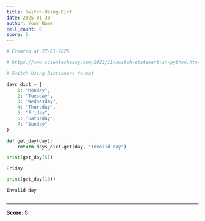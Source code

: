 ```yaml
---
title: Switch-Using-Dict
date: 2025-01-30
author: Your Name
cell_count: 8
score: 5
---
```


```python
# Created at 27-01-2025
```


```python
# https://www.scientecheasy.com/2022/11/switch-statement-in-python.html/
```


```python
# Switch Using Dictionary format
```


```python
days_dict = {
    1: "Monday",
    2: "Tuesday",
    3: "Wednesday",
    4: "Thursday",
    5: "Friday",
    6: "Saturday",
    7: "Sunday"
}
```


```python
def get_day(day):
    return days_dict.get(day, "Invalid day")
```


```python
print(get_day(5))
```

    Friday



```python
print(get_day(10))
```

    Invalid day



```python

```


---
**Score: 5**
